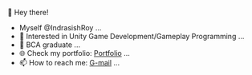 👋 Hey there!
- Myself @IndrasishRoy ...
- 👀 Interested in Unity Game Development/Gameplay Programming ...
- 🌱 BCA graduate ...
- 🌐 Check my portfolio: [Portfolio](https://portfolio-tan-seven-80.vercel.app/) ...
- 📫 How to reach me: [G-mail](Indrasishroy17@gmail.com) ...

<!---
IndrasishRoy/IndrasishRoy is a ✨ special ✨ repository because its `README.md` (this file) appears on your GitHub profile.
You can click the Preview link to take a look at your changes.
--->
